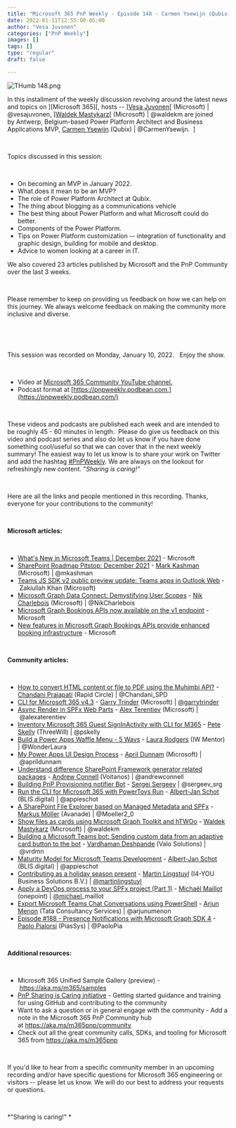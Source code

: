```yaml
---
title: "Microsoft 365 PnP Weekly - Episode 148 - Carmen Ysewijn (Qubix)"
date: 2022-01-11T12:55:00-05:00
author: "Vesa Juvonen"
categories: ["PnP Weekly"]
images: []
tags: []
type: "regular"
draft: false

---
```

![THumb 148.png](https://techcommunity.microsoft.com/t5/image/serverpage/image-id/338487i1C6EFB15D68571E8/image-size/large?v=v2&px=999 "THumb 148.png")


In this installment of the weekly discussion revolving around the
latest news and topics on ][Microsoft
365][, hosts
-- ][Vesa
Juvonen](http://twitter.com/vesajuvonen)[ (Microsoft) \|
\@vesajuvonen, ][Waldek
Mastykarz](http://twitter.com/waldekm)[ (Microsoft) \| \@waldekm are
joined by Antwerp, Belgium-based Power Platform Architect and Business
Applications MVP, [Carmen Ysewijn](http://twitter.com/CarmenYsewijn)
(Qubix) \| \@CarmenYsewijn.  ]

 

Topics discussed in this session:

 

-   On becoming an MVP in January 2022.
-   What does it mean to be an MVP?
-   The role of Power Platform Architect at Qubix.  
-   The thing about blogging as a communications vehicle 
-   The best thing about Power Platform and what Microsoft could do
    better.
-   Components of the Power Platform.
-   Tips on Power Platform customization -- integration of functionality
    and graphic design, building for mobile and desktop.  
-   Advice to women looking at a career in IT. 

We also covered 23 articles published by Microsoft and the PnP Community
over the last 3 weeks. 

 

Please remember to keep on providing us feedback on how we can help on
this journey. We always welcome feedback on making the community more
inclusive and diverse.

 



 

This session was recorded on Monday, January 10, 2022.   Enjoy the
show. 

 

-   Video at [Microsoft 365 Community YouTube
    channel.](https://aka.ms/m365pnp-videos)
-   Podcast format
    at [https://pnpweekly.podbean.com.](https://pnpweekly.podbean.com/)

 

These videos and podcasts are published each week and are intended to be
roughly 45 - 60 minutes in length.  Please do give us feedback on this
video and podcast series and also do let us know if you have done
something cool/useful so that we can cover that in the next weekly
summary! The easiest way to let us know is to share your work on Twitter
and add the
hashtag [#PnPWeekly](https://twitter.com/search?q=%23pnpweekly). We are
always on the lookout for refreshingly new content. "*Sharing is
caring!"* 

 

Here are all the links and people mentioned in this recording. Thanks,
everyone for your contributions to the community!

 

**Microsoft articles:**

 

-   [What's New in Microsoft Teams \| December
    2021](https://techcommunity.microsoft.com/t5/microsoft-teams-blog/what-s-new-in-microsoft-teams-december-2021/ba-p/3050099) -
    Microsoft
-   [SharePoint Roadmap Pitstop: December
    2021](https://techcommunity.microsoft.com/t5/microsoft-sharepoint-blog/sharepoint-roadmap-pitstop-december-2021/ba-p/3050059) -
    [Mark Kashman](https://twitter.com/mkashman) (Microsoft)
    \| \@mkashman
-   [Teams JS SDK v2 public preview update: Teams apps in Outlook
    Web](https://devblogs.microsoft.com/microsoft365dev/teams-js-sdk-v2-public-preview-update-teams-apps-in-outlook-web/)
    - Zakiullah Khan (Microsoft)
-   [Microsoft Graph Data Connect: Demystifying User
    Scopes](https://devblogs.microsoft.com/microsoft365dev/microsoft-graph-data-connect-demystifying-user-scopes/)
    - [Nik Charlebois](https://twitter.com/NikCharlebois) (Microsoft)
    \| \@NikCharlebois
-   [Microsoft Graph Bookings APIs now available on the v1
    endpoint](https://devblogs.microsoft.com/microsoft365dev/microsoft-graph-bookings-apis-now-available-on-the-v1-endpoint/) -
    Microsoft
-   [New features in Microsoft Graph Bookings APIs provide enhanced
    booking
    infrastructure](https://devblogs.microsoft.com/microsoft365dev/new-features-in-microsoft-graph-bookings-apis-provide-enhanced-booking-infrastructure/) -
    Microsoft

 

**Community articles:**

 

-   [How to convert HTML content or file to PDF using the Muhimbi
    API?](https://techcommunity.microsoft.com/t5/microsoft-365-pnp-blog/how-to-convert-html-content-or-file-to-pdf-using-the-muhimbi-api/ba-p/3041314) -
    [Chandani Prajapati](https://twitter.com/Chandani_SPD) (Rapid
    Circle) \| \@Chandani_SPD
-   [CLI for Microsoft 365
    v4.3](https://techcommunity.microsoft.com/t5/microsoft-365-pnp-blog/cli-for-microsoft-365-v4-3/ba-p/3051947) -
    [Garry Trinder](https://twitter.com/garrytrinder) (Microsoft)
    \| [\@garrytrinder](/t5/user/viewprofilepage/user-id/716447)
-   [Async Render in SPFx Web
    Parts](https://blog.aterentiev.com/async-render-spfx-web-parts) -
    [Alex Terentiev](https://twitter.com/alexaterentiev) (Microsoft)
    \| \@alexaterentiev
-   [Inventory Microsoft 365 Guest SignInActivity with CLI for
    M365](https://peteskelly.com/cli-graph-signin-actvity/) - [Pete
    Skelly](https://twitter.com/pskelly) (ThreeWill) \| \@pskelly
-   [Build a Power Apps Waffle Menu - 5
    Ways](https://wonderlaura.com/2022/01/06/build-a-power-apps-waffle-menu-5-ways/) -
    [Laura Rodgers](https://twitter.com/WonderLaura) (IW Mentor)
    \| \@WonderLaura
-   [My Power Apps UI Design
    Process](https://www.sharepointsiren.com/2022/01/my-power-apps-ui-design-process/) -
    [April Dunnam](https://twitter.com/aprildunnam) (Microsoft)
    \| \@aprildunnam
-   [Understand difference SharePoint Framework generator related
    packages](https://www.voitanos.io/blog/understand-difference-sharepoint-framework-generator-library-packages) -
    [Andrew Connell](https://twitter.com/andrewconnell) (Voitanos)
    \| \@andrewconnell
-   [Building PnP Provisioning notifier
    Bot](https://spblog.net/post/2022/01/04/building-pnp-provisioning-notifier-bot) -
    [Sergei Sergeev](https://twitter.com/sergeev_srg) \| \@sergeev_srg
-   [Run the CLI for Microsoft 365 with PowerToys
    Run](https://www.cloudappie.nl/run-climicrosoft365-powertoys-run/)
    - [Albert-Jan Schot](https://twitter.com/appieschot) (BLIS.digital)
    \| \@appieschot
-   [A SharePoint File Explorer based on Managed Metadata and
    SPFx](https://mmsharepoint.wordpress.com/2021/12/23/a-sharepoint-file-explorer-based-on-managed-metadata-and-spfx/) -
    [Markus Möller](https://twitter.com/Moeller2_0) (Avanade)
    \| \@Moeller2_0
-   [Show files as cards using Microsoft Graph Toolkit and
    hTWOo](https://blog.mastykarz.nl/easily-show-files-cards-microsoft-graph-toolkit-htwoo/) -
    [Waldek Mastykarz](https://twitter.com/waldekm) (Microsoft)
    \| \@waldekm
-   [Building a Microsoft Teams bot: Sending custom data from an
    adaptive card button to the
    bot](https://www.vrdmn.com/2021/12/building-microsoft-teams-bot-sending.html) -
    [Vardhaman Deshpande](https://twitter.com/vrdmn) (Valo Solutions)
    \| \@vrdmn
-   [Maturity Model for Microsoft Teams
    Development](https://www.cloudappie.nl/maturity-model-microsoft-teams-development/)
    - [Albert-Jan Schot](https://twitter.com/appieschot) (BLIS.digital)
    \| \@appieschot
-   [Contributing as a holiday season
    present](https://www.blimped.nl/contributing-as-a-holiday-season-present/)
    - [Martin Lingstuyl](https://twitter.com/martinlingstuyl) (I4-YOU
    Business Solutions B.V.)
    \| [\@martinlingstuyl](/t5/user/viewprofilepage/user-id/795423)
-   [Apply a DevOps process to your SPFx project (Part
    1)](https://michaelmaillot.github.io/articles/20220104-apply-devops-spfx-part1/)
    - [Michaël Maillot](https://twitter.com/michael_maillot) (onepoint)
    \| [\@michael](/t5/user/viewprofilepage/user-id/43617)\_maillot
-   [Export Microsoft Teams Chat Conversations using
    PowerShell](https://arjunumenon.com/export-microsoft-teams-chat-conversations-powershell/) -
    [Arjun Menon](https://twitter.com/arjunumenon) (Tata Consultancy
    Services) \| \@arjunumenon
-   [Episode #188 - Presence Notifications with Microsoft Graph SDK
    4](https://www.youtube.com/watch?v=HFXMwpMPARA) - [Paolo
    Pialorsi](https://twitter.com/PaoloPia) (PiasSys) \| \@PaoloPia

 

**Additional resources:**

 

-   Microsoft 365 Unified Sample Gallery (preview)
    - <https://aka.ms/m365/samples> 
-   [PnP Sharing is Caring
    initiative](https://aka.ms/sharing-is-caring) - Getting started
    guidance and training for using GitHub and contributing to the
    community
-   Want to ask a question or in general engage with the community - Add
    a note in the Microsoft 365 PnP Community hub
    at <https://aka.ms/m365pnp/community>
-   Check out all the great community calls, SDKs, and tooling for
    Microsoft 365 from <https://aka.ms/m365pnp>

 

If you'd like to hear from a specific community member in an upcoming
recording and/or have specific questions for Microsoft 365 engineering
or visitors -- please let us know. We will do our best to address your
requests or questions.

 

*\"Sharing is caring!\" *
